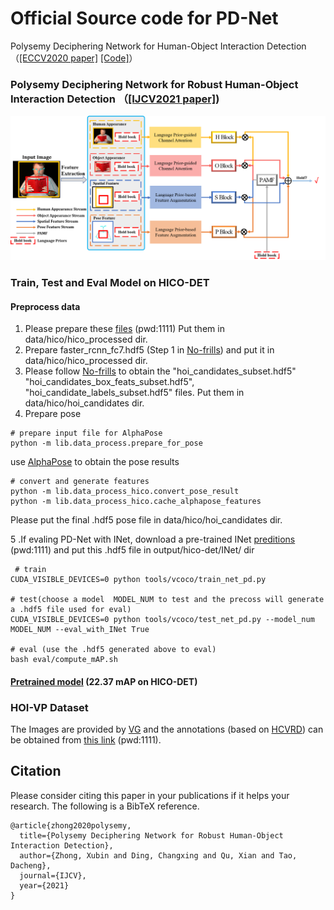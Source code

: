 # Official Source code for PD-Net 
Polysemy Deciphering Network for Human-Object Interaction Detection （[[ECCV2020 paper]](http://www.ecva.net/papers/eccv_2020/papers_ECCV/papers/123650069.pdf) [[Code]](https://github.com/MuchHair/PD-Net)）

###  Polysemy Deciphering Network for Robust Human-Object Interaction Detection （[[IJCV2021 paper]](https://arxiv.org/pdf/2008.02918.pdf))
<img src="https://github.com/MuchHair/PD-Net-Extended-Version/blob/master/Paper_Images/overview.png" width="999" >

### Train, Test and Eval Model on HICO-DET
#### Preprocess data
1. Please prepare these [files](https://pan.baidu.com/s/1pcRqDsFzMP1C9Frgag7Ygw) (pwd:1111) 
 Put them in data/hico/hico_processed dir.
2. Prepare faster_rcnn_fc7.hdf5 (Step 1 in [No-frills](https://github.com/BigRedT/no_frills_hoi_det#evaluate-model)) and 
 put it in data/hico/hico_processed dir.
3. Please follow [No-frills](https://github.com/BigRedT/no_frills_hoi_det#evaluate-model) to obtain the 
"hoi_candidates_subset.hdf5" "hoi_candidates_box_feats_subset.hdf5", "hoi_candidate_labels_subset.hdf5" files. 
Put them in  data/hico/hoi_candidates dir.
4. Prepare pose

```
# prepare input file for AlphaPose
python -m lib.data_process.prepare_for_pose
```
use [AlphaPose](https://github.com/SherlockHolmes221/AlphaPose) to obtain the pose results

```
# convert and generate features
python -m lib.data_process_hico.convert_pose_result
python -m lib.data_process_hico.cache_alphapose_features
```
Please put the final .hdf5 pose file in data/hico/hoi_candidates dir.

5 .If evaling PD-Net with INet, download a pre-trained INet [preditions](https://pan.baidu.com/s/10NYRHthOR53iZInraAxoDQ) (pwd:1111) and put this .hdf5 file in output/hico-det/INet/ dir
```
 # train
CUDA_VISIBLE_DEVICES=0 python tools/vcoco/train_net_pd.py

# test(choose a model  MODEL_NUM to test and the precoss will generate a .hdf5 file used for eval)
CUDA_VISIBLE_DEVICES=0 python tools/vcoco/test_net_pd.py --model_num MODEL_NUM --eval_with_INet True

# eval (use the .hdf5 generated above to eval)
bash eval/compute_mAP.sh
```
#### [Pretrained model](https://pan.baidu.com/s/1gm6DQaQmr-ai1U2JIfbOfA) (22.37 mAP on HICO-DET)
### HOI-VP Dataset
The Images are provided by [VG](http://visualgenome.org/api/v0/api_home.html) and the annotations (based on [HCVRD](https://github.com/bohanzhuang/HCVRD-a-benchmark-for-large-scale-Human-Centered-Visual-Relationship-Detection)) can be obtained from [this link](https://pan.baidu.com/s/14aYOJk6Fi4KihVsGhweKjQ) (pwd:1111).



## Citation
Please consider citing this paper in your publications if it helps your research. The following is a BibTeX reference. 
```
@article{zhong2020polysemy,
  title={Polysemy Deciphering Network for Robust Human-Object Interaction Detection},
  author={Zhong, Xubin and Ding, Changxing and Qu, Xian and Tao, Dacheng},
  journal={IJCV},
  year={2021}
}
```
